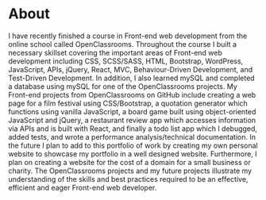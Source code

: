 # About 

I have recently finished a course in Front-end web development from the online school called OpenClassrooms. Throughout the course I built a necessary skillset covering the important areas of Front-end web development including CSS, SCSS/SASS, HTML, Bootstrap, WordPress, JavaScript, APIs, jQuery, React, MVC, Behaviour-Driven Development, and Test-Driven Development.  In addition, I also learned mySQL and completed a database using mySQL for one of the OpenClassrooms projects.  My Front-end projects from OpenClassrooms on GitHub include creating a web page for a film festival using CSS/Bootstrap, a quotation generator which functions using vanilla JavaScript, a board game built using object-oriented JavaScript and jQuery, a restaurant review app which accesses information via APIs and is built with React, and finally a todo list app which I debugged, added tests, and wrote a performance analysis/technical documentation.  In the future I plan to add to this portfolio of work by creating my own personal website to showcase my portfolio in a well designed website.  Furthermore, I plan on creating a website for the cost of a domain for a small business or charity.  The OpenClassrooms projects and my future projects illustrate my understanding of the skills and best practices required to be an effective, efficient and eager Front-end web developer.


